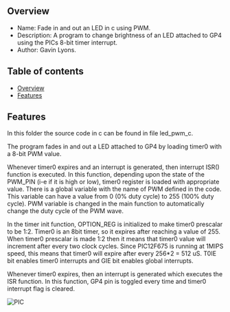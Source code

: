 
Overview
--------------------------------------------
* Name: Fade in and out an LED in c using PWM.
* Description: A program to change brightness of an LED attached to GP4 using the PICs 
8-bit timer interrupt. 
* Author: Gavin Lyons.

Table of contents
---------------------------

  * [Overview](#overview)
  * [Features](#features)


Features
----------------------

In this folder the source code in c can be found in file led_pwm_c.

The program fades in and out a LED attached to GP4 by loading timer0 with a 8-bit PWM value.

Whenever timer0 expires and an interrupt is generated, then interrupt ISR() function is executed. In this function, depending upon the state of the PWM_PIN (i-e if it is high or low), timer0 register is loaded with appropriate value. There is a global variable with the name of PWM defined in the code. This variable can have a value from 0 (0% duty cycle) to 255 (100% duty cycle).  PWM variable is changed in the main function to automatically change the duty cycle of the PWM wave. 

In the timer init  function, OPTION_REG is initialized to make timer0 prescalar to be 1:2. Timer0 is an 8bit timer, so it expires after reaching a value of 255. When timer0 prescalar is made 1:2 then it means that timer0 value will increment after every two clock cycles. Since PIC12F675 is running at 1MIPS speed, this means that timer0 will expire after every 256*2 = 512 uS. T0IE bit enables timer0 interrupts and GIE bit enables global interrupts.

Whenever timer0 expires, then an interrupt is generated which executes the ISR function. In this function, GP4 pin is toggled every time and timer0 interrupt flag is cleared.

![PIC](https://github.com/gavinlyonsrepo/pic_12F675_projects/blob/master/images/blink.jpg)


